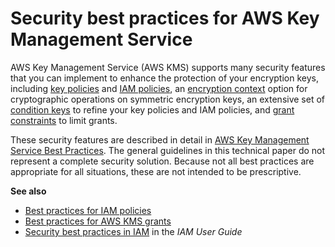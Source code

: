 # Security best practices for AWS Key Management Service<a name="best-practices"></a>

AWS Key Management Service \(AWS KMS\) supports many security features that you can implement to enhance the protection of your encryption keys, including [key policies](key-policies.md) and [IAM policies](iam-policies.md), an [encryption context](concepts.md#encrypt_context) option for cryptographic operations on symmetric encryption keys, an extensive set of [condition keys](policy-conditions.md) to refine your key policies and IAM policies, and [grant constraints](grants.md#terms-grant-constraint) to limit grants\.

These security features are described in detail in [AWS Key Management Service Best Practices](https://docs.aws.amazon.com/whitepapers/latest/kms-best-practices/)\. The general guidelines in this technical paper do not represent a complete security solution\. Because not all best practices are appropriate for all situations, these are not intended to be prescriptive\.

**See also**
+ [Best practices for IAM policies](iam-policies-best-practices.md)
+ [Best practices for AWS KMS grants](grants.md#grant-best-practices)
+ [Security best practices in IAM](https://docs.aws.amazon.com/IAM/latest/UserGuide/best-practices.html) in the *IAM User Guide*